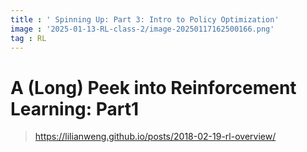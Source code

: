 ```yaml
---
title : ' Spinning Up: Part 3: Intro to Policy Optimization'
image : '2025-01-13-RL-class-2/image-20250117162500166.png'
tag : RL
---
```



<!--more-->

# A (Long) Peek into Reinforcement Learning: Part1

> https://lilianweng.github.io/posts/2018-02-19-rl-overview/



